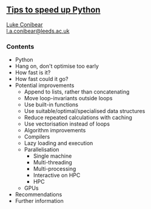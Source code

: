 ## [Tips to speed up Python](https://github.com/lukeconibear/tips_to_speed_up_python)
[Luke Conibear](https://www.lukeconibear.com/)  
l.a.conibear@leeds.ac.uk  

### Contents
- Python
- Hang on, don't optimise too early
- How fast is it?
- How fast could it go?
- Potential improvements
  - Append to lists, rather than concatenating
  - Move loop-invariants outside loops
  - Use built-in functions
  - Use suitable/optimal/specialised data structures
  - Reduce repeated calculations with caching
  - Use vectorisation instead of loops
  - Algorithm improvements
  - Compilers
  - Lazy loading and execution
  - Parallelisation
    - Single machine
    - Multi-threading
    - Multi-processing
    - Interactive on HPC
    - HPC
  - GPUs
- Recommendations
- Further information